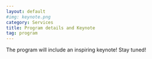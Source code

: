 ```yaml
---
layout: default
#img: keynote.png
category: Services
title: Program details and Keynote
tag: program
---
```

  The program will include an inspiring keynote!  Stay tuned!

